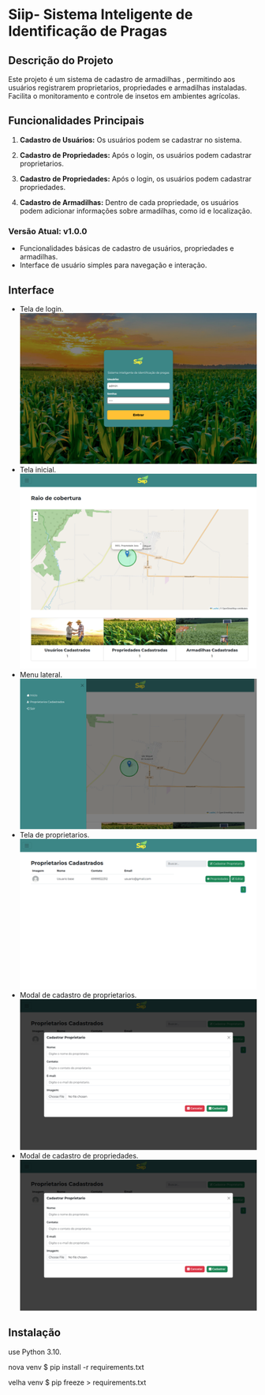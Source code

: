 # Siip- Sistema Inteligente de Identificação de Pragas

## Descrição do Projeto
Este projeto é um sistema de cadastro de armadilhas , permitindo aos usuários registrarem proprietarios, propriedades e armadilhas instaladas. Facilita o monitoramento e controle de insetos em ambientes agrícolas.

## Funcionalidades Principais
1. **Cadastro de Usuários:** Os usuários podem se cadastrar no sistema.

2. **Cadastro de Propriedades:** Após o login, os usuários podem cadastrar proprietarios.

2. **Cadastro de Propriedades:** Após o login, os usuários podem cadastrar propriedades.

3. **Cadastro de Armadilhas:** Dentro de cada propriedade, os usuários podem adicionar informações sobre armadilhas, como id e localização.


### Versão Atual: v1.0.0
- Funcionalidades básicas de cadastro de usuários, propriedades e armadilhas.
- Interface de usuário simples para navegação e interação.

## Interface
- Tela de login.
![Captura de Tela](readme/001.png)
- Tela inicial.
![Captura de Tela](readme/002.png)
- Menu lateral.
![Captura de Tela](readme/003.png)
- Tela de proprietarios.
![Captura de Tela](readme/004.png)
- Modal de cadastro de proprietarios.
![Captura de Tela](readme/005.png)
- Modal de cadastro de propriedades.
![Captura de Tela](readme/005.png)

## Instalação

use Python 3.10.

nova venv
$ pip install -r requirements.txt

velha venv
$ pip freeze > requirements.txt